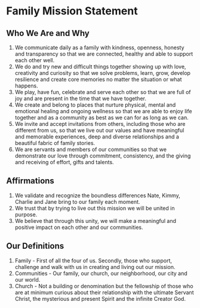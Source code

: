 # Family Mission Statement

## Who We Are and Why
1. We communicate daily as a family with kindness, openness, honesty and transparency so that we are connected, healthy and able to support each other well.
2. We do and try new and difficult things together showing up with love, creativity and curiosity so that we solve problems, learn, grow, develop resilience and create core memories no matter the situation or what happens.
3. We play, have fun, celebrate and serve each other so that we are full of joy and are present in the time that we have together.
4. We create and belong to places that nurture physical, mental and emotional healing and ongoing wellness so that we are able to enjoy life together and as a community as best as we can for as long as we can.
5. We invite and accept invitations from others, including those who are different from us, so that we live out our values and have meaningful and memorable experiences, deep and diverse relationships and a beautiful fabric of family stories.
6. We are servants and members of our communities so that we demonstrate our love through commitment, consistency, and the giving and receiving of effort, gifts and talents.

## Affirmations
1. We validate and recognize the boundless differences Nate, Kimmy, Charlie and Jane bring to our family each moment.
2. We trust that by trying to live out this mission we will be united in purpose.
3. We believe that through this unity, we will make a meaningful and positive impact on each other and our communities.

## Our Definitions
1. Family - First of all the four of us.  Secondly, those who support, challenge and walk with us in creating and living out our mission.
2. Communities - Our family, our church, our neighborhood, our city and our world.
3. Church - Not a building or denomination but the fellowship of those who are at minimum curious about their relationship with the ultimate Servant Christ, the mysterious and present Spirit and the infinite Creator God.
